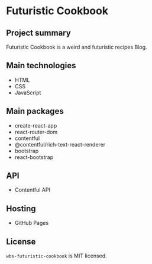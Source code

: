 # Futuristic Cookbook

## Project summary

Futuristic Cookbook is a weird and futuristic recipes Blog.

## Main technologies

- HTML
- CSS
- JavaScript

## Main packages

- create-react-app
- react-router-dom
- contentful
- @contentful/rich-text-react-renderer
- bootstrap
- react-bootstrap

## API

- Contentful API

## Hosting

- GitHub Pages

## License

`wbs-futuristic-cookbook` is MIT licensed.

